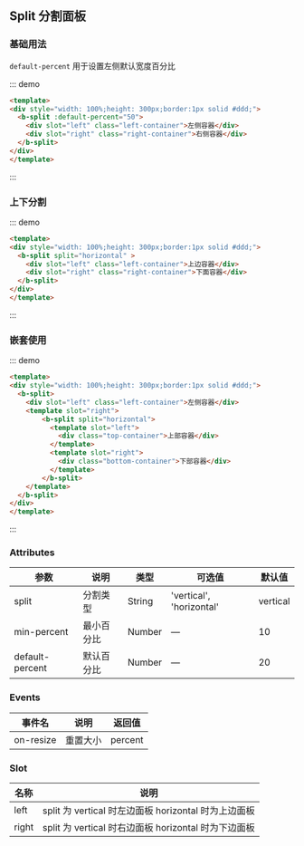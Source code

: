 ## Split 分割面板

<template>
    <div class="global-anchor">
      <b-anchor :scroll-offset="100">
        <b-anchor-link href="#ji-chu-yong-fa" title="基础用法"></b-anchor-link>
      </b-anchor>
    </div>
</template>

### 基础用法

`default-percent` 用于设置左侧默认宽度百分比

::: demo
```html
<template>
<div style="width: 100%;height: 300px;border:1px solid #ddd;">
  <b-split :default-percent="50">
    <div slot="left" class="left-container">左侧容器</div>
    <div slot="right" class="right-container">右侧容器</div>
  </b-split>
</div>
</template>
```
:::

### 上下分割

::: demo
```html
<template>
<div style="width: 100%;height: 300px;border:1px solid #ddd;">
  <b-split split="horizontal" >
    <div slot="left" class="left-container">上边容器</div>
    <div slot="right" class="right-container">下面容器</div>
  </b-split>
</div>
</template>
```
:::

### 嵌套使用

::: demo
```html
<template>
<div style="width: 100%;height: 300px;border:1px solid #ddd;">
  <b-split>
    <div slot="left" class="left-container">左侧容器</div>
    <template slot="right">
        <b-split split="horizontal">
          <template slot="left">
            <div class="top-container">上部容器</div>
          </template>
          <template slot="right">
            <div class="bottom-container">下部容器</div>
          </template>
        </b-split>
    </template>
  </b-split>
</div>
</template>
```
:::

### Attributes

| 参数      | 说明    | 类型      | 可选值       | 默认值   |
|---------- |-------- |---------- |-------------  |-------- |
| split    | 分割类型   | String  | 'vertical', 'horizontal'   |  vertical  |
| min-percent   | 最小百分比   | Number  |  —   |   10  |
| default-percent  | 默认百分比   | Number  |  —   |   20  |

### Events

| 事件名      | 说明    | 返回值      |
|---------- |-------- |---------- |
| on-resize   | 重置大小   | percent  |

### Slot

| 名称      | 说明    |
|---------- |-------- |
| left     | split 为 vertical 时左边面板 horizontal 时为上边面板  |
| right    | split 为 vertical 时右边面板 horizontal 时为下边面板  |
